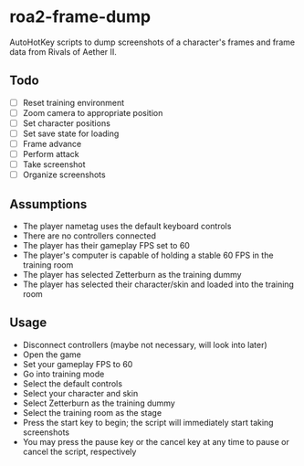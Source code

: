 # roa2-frame-dump
AutoHotKey scripts to dump screenshots of a character's frames and frame data from Rivals of Aether II.

## Todo

- [ ] Reset training environment
- [ ] Zoom camera to appropriate position
- [ ] Set character positions
- [ ] Set save state for loading
- [ ] Frame advance
- [ ] Perform attack
- [ ] Take screenshot
- [ ] Organize screenshots

## Assumptions

- The player nametag uses the default keyboard controls
- There are no controllers connected
- The player has their gameplay FPS set to 60
- The player's computer is capable of holding a stable 60 FPS in the training room
- The player has selected Zetterburn as the training dummy
- The player has selected their character/skin and loaded into the training room

## Usage

- Disconnect controllers (maybe not necessary, will look into later)
- Open the game
- Set your gameplay FPS to 60
- Go into training mode
- Select the default controls
- Select your character and skin
- Select Zetterburn as the training dummy
- Select the training room as the stage
- Press the start key to begin; the script will immediately start taking screenshots
- You may press the pause key or the cancel key at any time to pause or cancel the script, respectively
